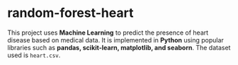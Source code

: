 # random-forest-heart
This project uses **Machine Learning** to predict the presence of heart disease based on medical data.   It is implemented in **Python** using popular libraries such as **pandas, scikit-learn, matplotlib, and seaborn**.   The dataset used is `heart.csv`.
